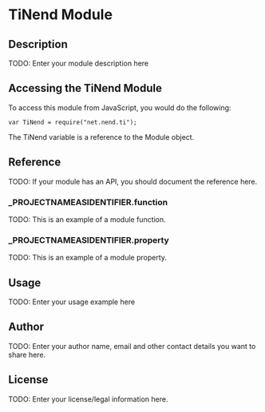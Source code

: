 # TiNend Module

## Description

TODO: Enter your module description here

## Accessing the TiNend Module

To access this module from JavaScript, you would do the following:

	var TiNend = require("net.nend.ti");

The TiNend variable is a reference to the Module object.	

## Reference

TODO: If your module has an API, you should document
the reference here.

### ___PROJECTNAMEASIDENTIFIER__.function

TODO: This is an example of a module function.

### ___PROJECTNAMEASIDENTIFIER__.property

TODO: This is an example of a module property.

## Usage

TODO: Enter your usage example here

## Author

TODO: Enter your author name, email and other contact
details you want to share here. 

## License

TODO: Enter your license/legal information here.
